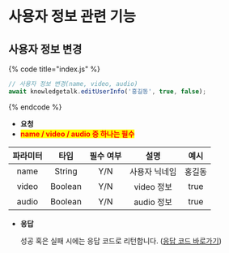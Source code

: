 # 사용자 정보 관련 기능
 
## 사용자 정보 변경

{% code title="index.js" %}
```javascript
// 사용자 정보 변경(name, video, audio)
await knowledgetalk.editUserInfo('홍길동', true, false);
```
{% endcode %}

- **요청**
- <mark style="color:red;">**name / video / audio 중 하나는 필수**</mark>

| <center>**파라미터**</center> | <center>**타입**</center> | <center>**필수 여부**</center> |   <center>**설명**</center>   |   <center>**예시**</center>   |
|:-:|:-:|:-:|:-:|:-:|
|              name             |          String           |               Y/N              |         사용자 닉네임         |              홍길동             |
|             video             |          Boolean          |               Y/N              |          video 정보           |               true             |
|             audio             |          Boolean          |               Y/N              |          audio 정보           |               true             |

- **응답**

  성공 혹은 실패 시에는 응답 코드로 리턴합니다. ([응답 코드 바로가기](code.md))